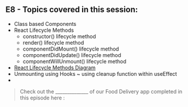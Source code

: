 ## E8 - Topics covered in this session:

- Class based Components
- React Lifecycle Methods
  - constructor() lifecycle method
  - render() lifecycle method
  - componentDidMount() lifecycle method
  - componentDidUpdate() lifecycle method
  - componentWillUnmount() lifecycle method
- [React Lifecycle Methods Diagram](https://projects.wojtekmaj.pl/react-lifecycle-methods-diagram/)
- Unmounting using Hooks ~ using cleanup function within useEffect
- 

>  Check out the ______________ of our Food Delivery app completed in this episode here : 
